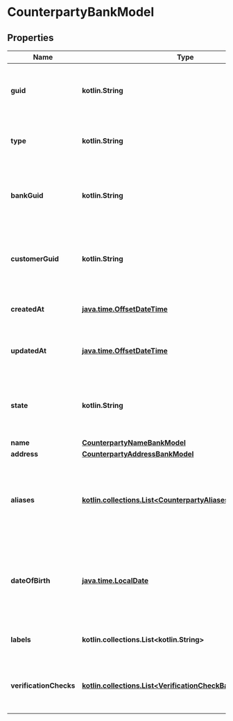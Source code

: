 
# CounterpartyBankModel

## Properties
Name | Type | Description | Notes
------------ | ------------- | ------------- | -------------
**guid** | **kotlin.String** | Auto-generated unique identifier for the counterparty. |  [optional]
**type** | **kotlin.String** | The counterparty type; one of business or individual. |  [optional]
**bankGuid** | **kotlin.String** | Auto-generated unique identifier for the counterparty&#39;s bank. |  [optional]
**customerGuid** | **kotlin.String** | Auto-generated unique identifier for the counterparty&#39;s customer. |  [optional]
**createdAt** | [**java.time.OffsetDateTime**](java.time.OffsetDateTime.md) | ISO8601 datetime the record was created at. |  [optional]
**updatedAt** | [**java.time.OffsetDateTime**](java.time.OffsetDateTime.md) | ISO8601 datetime the record was last updated at. |  [optional]
**state** | **kotlin.String** | The counterparty state; one of storing, unverified, verified, or rejected. |  [optional]
**name** | [**CounterpartyNameBankModel**](CounterpartyNameBankModel.md) |  |  [optional]
**address** | [**CounterpartyAddressBankModel**](CounterpartyAddressBankModel.md) |  |  [optional]
**aliases** | [**kotlin.collections.List&lt;CounterpartyAliasesInnerBankModel&gt;**](CounterpartyAliasesInnerBankModel.md) | The counterparty&#39;s aliases. Only available for GET operations when &#39;include_pii&#39; is set. |  [optional]
**dateOfBirth** | [**java.time.LocalDate**](java.time.LocalDate.md) | The counterparty&#39;s DOB. Only available for GET operations when &#39;include_pii&#39; is set. |  [optional]
**labels** | **kotlin.collections.List&lt;kotlin.String&gt;** | The labels associated with the customer. |  [optional]
**verificationChecks** | [**kotlin.collections.List&lt;VerificationCheckBankModel&gt;**](VerificationCheckBankModel.md) | The verification checks associated with the customer. |  [optional]



